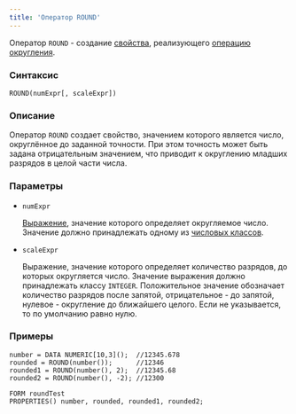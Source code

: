 ```yaml
---
title: 'Оператор ROUND'
---
```


Оператор `ROUND` - создание [свойства](Properties.md), реализующего [операцию округления](Rounding_operator_ROUND.md).

### Синтаксис 

```
ROUND(numExpr[, scaleExpr])
```

### Описание

Оператор `ROUND` создает свойство, значением которого является число, округлённое до заданной точности. При этом точность может быть задана отрицательным значением, что приводит к округлению младших разрядов в целой части числа. 

### Параметры

- `numExpr`

    [Выражение](Expression.md), значение которого определяет округляемое число. Значение должно принадлежать одному из [числовых классов](Built-in_classes.md).

- `scaleExpr`  

    Выражение, значение которого определяет количество разрядов, до которых округляется число. Значение выражения должно принадлежать классу `INTEGER`. Положительное значение обозначает количество разрядов после запятой, отрицательное - до запятой, нулевое - округление до ближайшего целого. Если не указывается, то по умолчанию равно нулю.  

### Примеры

```lsf
number = DATA NUMERIC[10,3]();  //12345.678
rounded = ROUND(number());      //12346
rounded1 = ROUND(number(), 2);  //12345.68
rounded2 = ROUND(number(), -2); //12300

FORM roundTest
PROPERTIES() number, rounded, rounded1, rounded2;
```